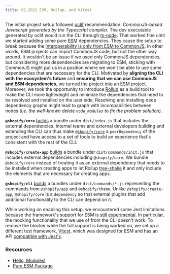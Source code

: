 ```yaml
---
title: 02.2022 ESM, Rollup, and Vitest
---
```


The initial project setup followed [oclif](https://github.com/oclif/oclif) recommendation:
*CommonJS-based Javascript generated by the Typescript compiler.*
The dev executable generated by oclif would run the CLI through [ts-node](https://github.com/TypeStrong/ts-node).
That worked fine until we started adding some pure [ESM](https://hacks.mozilla.org/2018/03/es-modules-a-cartoon-deep-dive/) dependencies.
They cause the setup to break because the [interoperability is only from ESM to CommonJS](https://nodejs.org/api/esm.html#interoperability-with-commonjs).
In other words, ESM projects can import CommonJS code, but not the other way around.
It wouldn't be an issue if we used only CommonJS dependencies,
but considering more dependencies are migrating to ESM,
sticking with CommonJS might put us in a position where we won't be able to use some dependencies that are necessary for the CLI.
Motivated by **aligning the CLI with the ecosystem's future** and **ensuring that we can use CommonJS and ESM dependencies**,
we [turned the project into an ESM project](https://github.com/Shopify/shopify-cli-next/pull/16).
Moreover, we took the opportunity to introduce [Rollup](https://rollupjs.org/guide/en/) as a build tool to make the CLI more lightweight and minimize the dependencies that need to be resolved and installed on the user side.
Resolving and installing deep dependency graphs might lead to graph with incompabilities between nodes *(i.e. the well-known delete `node_modules` to fix the problem solution)*.

**`@shopify/core`** [builds](https://github.com/Shopify/shopify-cli-next/pull/16/files#diff-2f784764604720e8134392c8d17d6a3f1097255ce2243fc1c5ef16cf9f39452a) a bundle under `dist/index.js` that includes the external dependencies. Internal teams and external developers building and extending the CLI can thus make [`@shopify/core`](/core/introduction) a `peerDependency` of the project and have access to a set of tools to build an experience that's consistent with the rest of the CLI.

**`@shopify/create-app`** [builds](https://github.com/Shopify/shopify-cli-next/pull/16/files#diff-849e531f8f8d0a646bee358c606d2f9c674231ea6dcba6232b9a1946bbbe4754) a bundle under `dist/commands/init.js` that includes external dependencies including `@shopify/core`. We bundle `@shopify/core` instead of treating it as an external dependency that needs to be installed when creating apps to let Rollup [tree-shake](https://rollupjs.org/guide/en/#tree-shaking) it and only include the elements that are necessary for creating apps.

**`@shopify/cli`** [builds](https://github.com/Shopify/shopify-cli-next/pull/16/files#diff-15aa6fca366d53af665e12ea56de980a410691fca346464ad75fbd4264465113) a bundles under `dist/commands/*.js` representing the commands from `@shopify/app` and `@shopify/theme`. Unlike `@shopify/create-app`, `@shopify/core` is a `dependency` so that external plugins that add additional functionality to the CLI can depend on it.

While working on enabling this setup, we encountered some Jest limitations because the framework's support for ESM is [still experimental](https://github.com/facebook/jest/issues/9430). In particular, the mocking functionality that we use of from the CLI doesn't work.
To remove the blocker while the full support is being worked on,
we set up a different test framework,
[Vitest](https://vitest.dev/),
which was designed for ESM and has an API [compatible with Jest's](https://vitest.dev/guide/features.html#chai-and-jest-expect-compatibility).


### Resources

- [Hello, Modules!](https://blog.sindresorhus.com/hello-modules-d1010b4e777b)
- [Pure ESM Package](https://gist.github.com/sindresorhus/a39789f98801d908bbc7ff3ecc99d99c)

